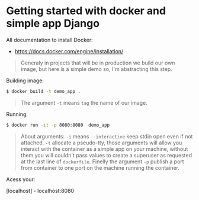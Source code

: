 # Getting started with docker and simple app Django

All documentation to install Docker: 

  - https://docs.docker.com/engine/installation/
  

> Generaly in projects that will be in production we build our own image, but
> here is a simple demo so, I'm abstracting this step.


Building image: 
```sh
$ docker build -t demo_app .
```
> The argument `-t` means `tag` the name of our image.

Running:

```sh
$ docker run -it -p 8080:8080  demo_app
``` 
> About arguments: `-i` means `--interactive` keep stdin open even if not attached.
>  `-t` allocate a pseudo-tty, those arguments will allow you interact with the 
> container as a simple app on your machine, without them you will couldn't pass values to create a superuser as requested at the last line of `dockerfile`.
> Finelly the argument `-p` publish a port from container to one port on the machine running the container.   

Acess your:

[localhost] - localhost:8080

